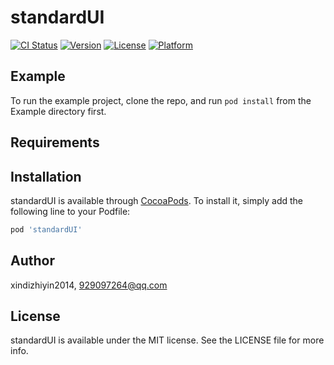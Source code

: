 # standardUI

[![CI Status](https://img.shields.io/travis/xindizhiyin2014/standardUI.svg?style=flat)](https://travis-ci.org/xindizhiyin2014/standardUI)
[![Version](https://img.shields.io/cocoapods/v/standardUI.svg?style=flat)](https://cocoapods.org/pods/standardUI)
[![License](https://img.shields.io/cocoapods/l/standardUI.svg?style=flat)](https://cocoapods.org/pods/standardUI)
[![Platform](https://img.shields.io/cocoapods/p/standardUI.svg?style=flat)](https://cocoapods.org/pods/standardUI)

## Example

To run the example project, clone the repo, and run `pod install` from the Example directory first.

## Requirements

## Installation

standardUI is available through [CocoaPods](https://cocoapods.org). To install
it, simply add the following line to your Podfile:

```ruby
pod 'standardUI'
```

## Author

xindizhiyin2014, 929097264@qq.com

## License

standardUI is available under the MIT license. See the LICENSE file for more info.
